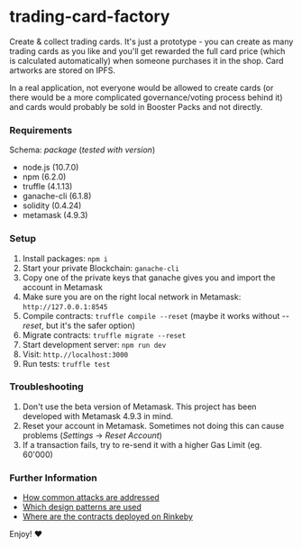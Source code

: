 # trading-card-factory

Create &amp; collect trading cards. It's just a prototype - you can create as many trading cards as you like and you'll get rewarded the full card price (which is calculated automatically) when someone purchases it in the shop. Card artworks are stored on IPFS.

In a real application, not everyone would be allowed to create cards (or there would be a more complicated governance/voting process behind it) and cards would probably be sold in Booster Packs and not directly.

### Requirements

Schema: _package_ (_tested with version_)

- node.js (10.7.0)
- npm (6.2.0)
- truffle (4.1.13)
- ganache-cli (6.1.8)
- solidity (0.4.24)
- metamask (4.9.3)

### Setup

1. Install packages: `npm i`
2. Start your private Blockchain: `ganache-cli`
3. Copy one of the private keys that ganache gives you and import the account in Metamask
4. Make sure you are on the right local network in Metamask: `http://127.0.0.1:8545`
5. Compile contracts: `truffle compile --reset` (maybe it works without _--reset_, but it's the safer option)
6. Migrate contracts: `truffle migrate --reset`
7. Start development server: `npm run dev`
8. Visit: `http.//localhost:3000`
9. Run tests: `truffle test`

### Troubleshooting

1. Don't use the beta version of Metamask. This project has been developed with Metamask 4.9.3 in mind.
2. Reset your account in Metamask. Sometimes not doing this can cause problems (_Settings_ -> _Reset Account_)
3. If a transaction fails, try to re-send it with a higher Gas Limit (eg. 60'000)

### Further Information

- [How common attacks are addressed](./avoiding_common_attacks.md)
- [Which design patterns are used](./design_pattern_desicions.md)
- [Where are the contracts deployed on Rinkeby](./deployed_addresses.txt)

Enjoy! ❤️
